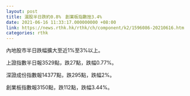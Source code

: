 ```yaml
---
layout: post
title: 滬股半日跌約0.8%　創業板指數挫3.4%
date: 2021-06-16 11:33:17.000000000 +08:00
link: https://news.rthk.hk/rthk/ch/component/k2/1596086-20210616.htm
categories: rthk
---
```


內地股市半日跌幅擴大至近1%至3%以上。

上證指數半日報3529點，跌27點，跌幅0.77%。

深證成份指數報14377點，跌295點，跌幅2%。

創業板指數報3150點，跌112點，跌幅3.44%。
